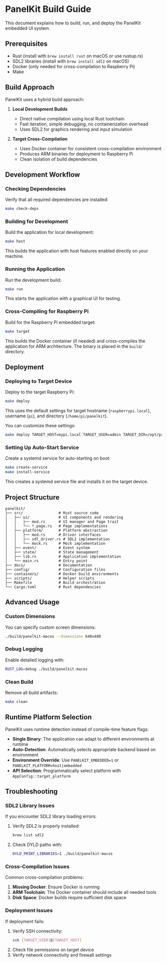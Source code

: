 # PanelKit Build Guide

This document explains how to build, run, and deploy the PanelKit embedded UI system.

## Prerequisites

- Rust (install with `brew install rust` on macOS or use rustup.rs)
- SDL2 libraries (install with `brew install sdl2` on macOS)
- Docker (only needed for cross-compilation to Raspberry Pi)
- Make

## Build Approach

PanelKit uses a hybrid build approach:

1. **Local Development Builds**
   - Direct native compilation using local Rust toolchain
   - Fast iteration, simple debugging, no containerization overhead
   - Uses SDL2 for graphics rendering and input simulation

2. **Target Cross-Compilation**
   - Uses Docker container for consistent cross-compilation environment
   - Produces ARM binaries for deployment to Raspberry Pi
   - Clean isolation of build dependencies

## Development Workflow

### Checking Dependencies

Verify that all required dependencies are installed:

```bash
make check-deps
```

### Building for Development

Build the application for local development:

```bash
make host
```

This builds the application with host features enabled directly on your machine.

### Running the Application

Run the development build:

```bash
make run
```

This starts the application with a graphical UI for testing.

### Cross-Compiling for Raspberry Pi

Build for the Raspberry Pi embedded target:

```bash
make target
```

This builds the Docker container (if needed) and cross-compiles the application for ARM architecture. The binary is placed in the `build/` directory.

## Deployment

### Deploying to Target Device

Deploy to the target Raspberry Pi:

```bash
make deploy
```

This uses the default settings for target hostname (`raspberrypi.local`), username (`pi`), and directory (`/home/pi/panelkit`).

You can customize these settings:

```bash
make deploy TARGET_HOST=mypi.local TARGET_USER=admin TARGET_DIR=/opt/panelkit
```

### Setting Up Auto-Start Service

Create a systemd service for auto-starting on boot:

```bash
make create-service
make install-service
```

This creates a systemd service file and installs it on the target device.

## Project Structure

```
panelkit/
├── src/                # Rust source code
│   ├── ui/             # UI components and rendering
│   │   ├── mod.rs      # UI manager and Page trait
│   │   └── *_page.rs   # Page implementations
│   ├── platform/       # Platform abstraction
│   │   ├── mod.rs      # Driver interfaces
│   │   ├── sdl_driver.rs # SDL2 implementation
│   │   └── mock.rs     # Mock implementation
│   ├── event/          # Event system
│   ├── state/          # State management
│   ├── lib.rs          # Application implementation
│   └── main.rs         # Entry point
├── docs/               # Documentation
├── config/             # Configuration files
├── containers/         # Docker build environments
├── scripts/            # Helper scripts
├── Makefile            # Build orchestration
└── Cargo.toml          # Rust dependencies
```

## Advanced Usage

### Custom Dimensions

You can specify custom screen dimensions:

```bash
./build/panelkit-macos --dimensions 640x480
```

### Debug Logging

Enable detailed logging with:

```bash
RUST_LOG=debug ./build/panelkit-macos
```

### Clean Build

Remove all build artifacts:

```bash
make clean
```

## Runtime Platform Selection

PanelKit uses runtime detection instead of compile-time feature flags:

- **Single Binary**: The application can adapt to different environments at runtime
- **Auto-Detection**: Automatically selects appropriate backend based on environment
- **Environment Override**: Use `PANELKIT_EMBEDDED=1` or `PANELKIT_PLATFORM=host|embedded`
- **API Selection**: Programmatically select platform with `AppConfig::target_platform`

## Troubleshooting

### SDL2 Library Issues

If you encounter SDL2 library loading errors:

1. Verify SDL2 is properly installed:
   ```bash
   brew list sdl2
   ```

2. Check DYLD paths with:
   ```bash
   DYLD_PRINT_LIBRARIES=1 ./build/panelkit-macos
   ```

### Cross-Compilation Issues

Common cross-compilation problems:

1. **Missing Docker**: Ensure Docker is running
2. **ARM Toolchain**: The Docker container should include all needed tools
3. **Disk Space**: Docker builds require sufficient disk space

### Deployment Issues

If deployment fails:

1. Verify SSH connectivity:
   ```bash
   ssh [TARGET_USER]@[TARGET_HOST]
   ```
2. Check file permissions on target device
3. Verify network connectivity and firewall settings